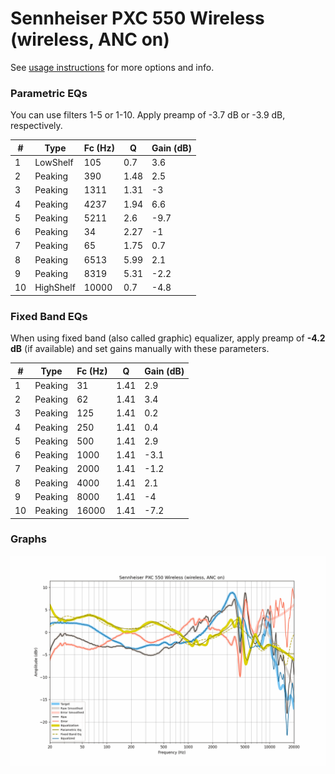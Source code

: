 # Sennheiser PXC 550 Wireless (wireless, ANC on)
See [usage instructions](https://github.com/jaakkopasanen/AutoEq#usage) for more options and info.

### Parametric EQs
You can use filters 1-5 or 1-10. Apply preamp of -3.7 dB or -3.9 dB, respectively.

|   # | Type      |   Fc (Hz) |    Q |   Gain (dB) |
|-----|-----------|-----------|------|-------------|
|   1 | LowShelf  |       105 | 0.7  |         3.6 |
|   2 | Peaking   |       390 | 1.48 |         2.5 |
|   3 | Peaking   |      1311 | 1.31 |        -3   |
|   4 | Peaking   |      4237 | 1.94 |         6.6 |
|   5 | Peaking   |      5211 | 2.6  |        -9.7 |
|   6 | Peaking   |        34 | 2.27 |        -1   |
|   7 | Peaking   |        65 | 1.75 |         0.7 |
|   8 | Peaking   |      6513 | 5.99 |         2.1 |
|   9 | Peaking   |      8319 | 5.31 |        -2.2 |
|  10 | HighShelf |     10000 | 0.7  |        -4.8 |

### Fixed Band EQs
When using fixed band (also called graphic) equalizer, apply preamp of **-4.2 dB** (if available) and set gains manually with these parameters.

|   # | Type    |   Fc (Hz) |    Q |   Gain (dB) |
|-----|---------|-----------|------|-------------|
|   1 | Peaking |        31 | 1.41 |         2.9 |
|   2 | Peaking |        62 | 1.41 |         3.4 |
|   3 | Peaking |       125 | 1.41 |         0.2 |
|   4 | Peaking |       250 | 1.41 |         0.4 |
|   5 | Peaking |       500 | 1.41 |         2.9 |
|   6 | Peaking |      1000 | 1.41 |        -3.1 |
|   7 | Peaking |      2000 | 1.41 |        -1.2 |
|   8 | Peaking |      4000 | 1.41 |         2.1 |
|   9 | Peaking |      8000 | 1.41 |        -4   |
|  10 | Peaking |     16000 | 1.41 |        -7.2 |

### Graphs
![](./Sennheiser%20PXC%20550%20Wireless%20(wireless,%20ANC%20on).png)
